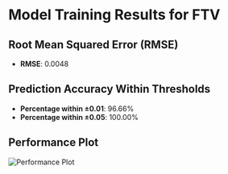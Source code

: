 # Model Training Results for FTV

## Root Mean Squared Error (RMSE)
- **RMSE**: 0.0048

## Prediction Accuracy Within Thresholds
- **Percentage within ±0.01**: 96.66%
- **Percentage within ±0.05**: 100.00%

## Performance Plot
![Performance Plot](../imgs/FTV.png)
